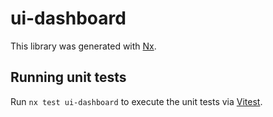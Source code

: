 # ui-dashboard

This library was generated with [Nx](https://nx.dev).

## Running unit tests

Run `nx test ui-dashboard` to execute the unit tests via [Vitest](https://vitest.dev/).
